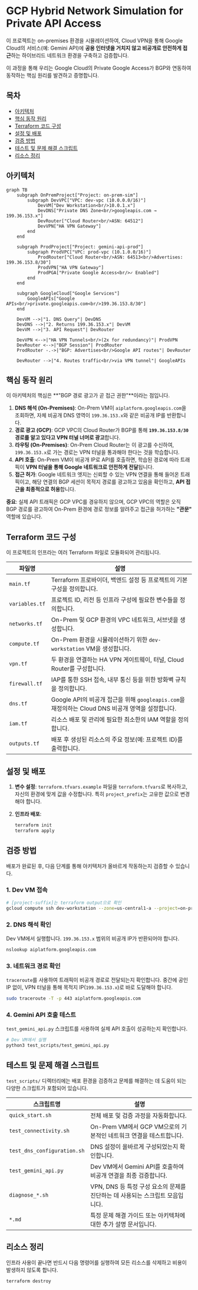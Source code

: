 # GCP Hybrid Network Simulation for Private API Access

이 프로젝트는 on-premises 환경을 시뮬레이션하여, Cloud VPN을 통해 Google Cloud의 서비스(예: Gemini API)에 **공용 인터넷을 거치지 않고 비공개로 안전하게 접근**하는 하이브리드 네트워크 환경을 구축하고 검증합니다.

이 과정을 통해 우리는 Google Cloud의 Private Google Access가 BGP와 연동하여 동작하는 핵심 원리를 발견하고 증명합니다.

## 목차

- [아키텍처](#아키텍처)
- [핵심 동작 원리](#핵심-동작-원리)
- [Terraform 코드 구성](#terraform-코드-구성)
- [설정 및 배포](#설정-및-배포)
- [검증 방법](#검증-방법)
- [테스트 및 문제 해결 스크립트](#테스트-및-문제-해결-스크립트)
- [리소스 정리](#리소스-정리)

## 아키텍처

```mermaid
graph TB
    subgraph OnPremProject["Project: on-prem-sim"]
        subgraph DevVPC["VPC: dev-vpc (10.0.0.0/16)"]
            DevVM["Dev Workstation<br/>10.0.1.x"]
            DevDNS["Private DNS Zone<br/>googleapis.com → 199.36.153.x"]
            DevRouter["Cloud Router<br/>ASN: 64512"]
            DevVPN["HA VPN Gateway"]
        end
    end
    
    subgraph ProdProject["Project: gemini-api-prod"]
        subgraph ProdVPC["VPC: prod-vpc (10.1.0.0/16)"]
            ProdRouter["Cloud Router<br/>ASN: 64513<br/>Advertises: 199.36.153.8/30"]
            ProdVPN["HA VPN Gateway"]
            ProdPGA["Private Google Access<br/>✓ Enabled"]
        end
    end
    
    subgraph GoogleCloud["Google Services"]
        GoogleAPIs["Google APIs<br/>private.googleapis.com<br/>199.36.153.8/30"]
    end
    
    DevVM -->|"1. DNS Query"| DevDNS
    DevDNS -->|"2. Returns 199.36.153.x"| DevVM
    DevVM -->|"3. API Request"| DevRouter
    
    DevVPN <-->|"HA VPN Tunnels<br/>(2x for redundancy)"| ProdVPN
    DevRouter <-->|"BGP Session"| ProdRouter
    ProdRouter -.->|"BGP: Advertises<br/>Google API routes"| DevRouter
    
    DevRouter -->|"4. Routes traffic<br/>via VPN tunnel"| GoogleAPIs
```

## 핵심 동작 원리

이 아키텍처의 핵심은 **"BGP 경로 광고가 곧 접근 권한"**이라는 점입니다.

1.  **DNS 해석 (On-Premises)**: On-Prem VM이 `aiplatform.googleapis.com`을 조회하면, 자체 비공개 DNS 영역이 `199.36.153.x`와 같은 비공개 IP를 반환합니다.
2.  **경로 광고 (GCP)**: GCP VPC의 Cloud Router가 BGP를 통해 **`199.36.153.8/30` 경로를 알고 있다고 VPN 터널 너머로 광고**합니다.
3.  **라우팅 (On-Premises)**: On-Prem Cloud Router는 이 광고를 수신하여, `199.36.153.x`로 가는 경로는 VPN 터널을 통과해야 한다는 것을 학습합니다.
4.  **API 호출**: On-Prem VM이 비공개 IP로 API를 호출하면, 학습된 경로에 따라 트래픽이 **VPN 터널을 통해 Google 네트워크로 안전하게 전달**됩니다.
5.  **접근 허가**: Google 네트워크 엣지는 신뢰할 수 있는 VPN 연결을 통해 들어온 트래픽이고, 해당 연결의 BGP 세션이 목적지 경로를 광고하고 있음을 확인하고, **API 접근을 최종적으로 허용**합니다.

**중요**: 실제 API 트래픽은 GCP VPC를 경유하지 않으며, GCP VPC의 역할은 오직 BGP 경로를 광고하여 On-Prem 환경에 경로 정보를 알려주고 접근을 허가하는 **"관문"** 역할에 있습니다.

## Terraform 코드 구성

이 프로젝트의 인프라는 여러 Terraform 파일로 모듈화되어 관리됩니다.

| 파일명 | 설명 |
| --- | --- |
| `main.tf` | Terraform 프로바이더, 백엔드 설정 등 프로젝트의 기본 구성을 정의합니다. |
| `variables.tf` | 프로젝트 ID, 리전 등 인프라 구성에 필요한 변수들을 정의합니다. |
| `networks.tf` | On-Prem 및 GCP 환경의 VPC 네트워크, 서브넷을 생성합니다. |
| `compute.tf` | On-Prem 환경을 시뮬레이션하기 위한 `dev-workstation` VM을 생성합니다. |
| `vpn.tf` | 두 환경을 연결하는 HA VPN 게이트웨이, 터널, Cloud Router를 구성합니다. |
| `firewall.tf` | IAP를 통한 SSH 접속, 내부 통신 등을 위한 방화벽 규칙을 정의합니다. |
| `dns.tf` | Google API의 비공개 접근을 위해 `googleapis.com`을 재정의하는 Cloud DNS 비공개 영역을 설정합니다. |
| `iam.tf` | 리소스 배포 및 관리에 필요한 최소한의 IAM 역할을 정의합니다. |
| `outputs.tf` | 배포 후 생성된 리소스의 주요 정보(예: 프로젝트 ID)를 출력합니다. |

## 설정 및 배포

1.  **변수 설정**: `terraform.tfvars.example` 파일을 `terraform.tfvars`로 복사하고, 자신의 환경에 맞게 값을 수정합니다. 특히 `project_prefix`는 고유한 값으로 변경해야 합니다.

2.  **인프라 배포**:
    ```bash
    terraform init
    terraform apply
    ```

## 검증 방법

배포가 완료된 후, 다음 단계를 통해 아키텍처가 올바르게 작동하는지 검증할 수 있습니다.

### 1. Dev VM 접속
```bash
# [project-suffix]는 terraform output으로 확인
gcloud compute ssh dev-workstation --zone=us-central1-a --project=on-prem-sim-[project-suffix]
```

### 2. DNS 해석 확인
Dev VM에서 실행합니다. `199.36.153.x` 범위의 비공개 IP가 반환되어야 합니다.
```bash
nslookup aiplatform.googleapis.com
```

### 3. 네트워크 경로 확인
`traceroute`를 사용하여 트래픽이 비공개 경로로 전달되는지 확인합니다. 중간에 공인 IP 없이, VPN 터널을 통해 목적지 IP(`199.36.153.x`)로 바로 도달해야 합니다.
```bash
sudo traceroute -T -p 443 aiplatform.googleapis.com
```

### 4. Gemini API 호출 테스트
`test_gemini_api.py` 스크립트를 사용하여 실제 API 호출이 성공하는지 확인합니다.
```bash
# Dev VM에서 실행
python3 test_scripts/test_gemini_api.py
```

## 테스트 및 문제 해결 스크립트

`test_scripts/` 디렉터리에는 배포 환경을 검증하고 문제를 해결하는 데 도움이 되는 다양한 스크립트가 포함되어 있습니다.

| 스크립트명 | 설명 |
| --- | --- |
| `quick_start.sh` | 전체 배포 및 검증 과정을 자동화합니다. |
| `test_connectivity.sh` | On-Prem VM에서 GCP VM으로의 기본적인 네트워크 연결을 테스트합니다. |
| `test_dns_configuration.sh` | DNS 설정이 올바르게 구성되었는지 확인합니다. |
| `test_gemini_api.py` | Dev VM에서 Gemini API를 호출하여 비공개 연결을 최종 검증합니다. |
| `diagnose_*.sh` | VPN, DNS 등 특정 구성 요소의 문제를 진단하는 데 사용되는 스크립트 모음입니다. |
| `*.md` | 특정 문제 해결 가이드 또는 아키텍처에 대한 추가 설명 문서입니다. |

## 리소스 정리

인프라 사용이 끝나면 반드시 다음 명령어를 실행하여 모든 리소스를 삭제하고 비용이 발생하지 않도록 합니다.
```bash
terraform destroy